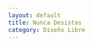 ```yaml
---
layout: default
title: Nunca Desistas
category: Diseño Libre
---
```


        
<img src="http://josemdev.com/mirkopf/disenos_libres/nunca_desistas.jpg" class="inline-left" title="" alt="" />
 
